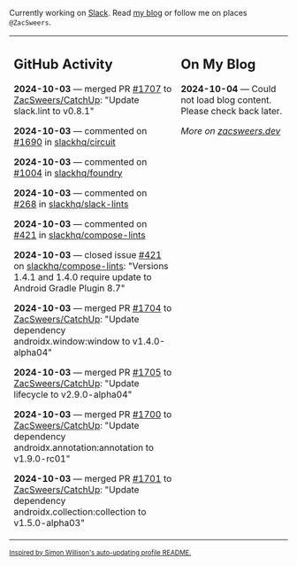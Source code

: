 Currently working on [Slack](https://slack.com/). Read [my blog](https://zacsweers.dev/) or follow me on places `@ZacSweers`.

<table><tr><td valign="top" width="60%">

## GitHub Activity
<!-- githubActivity starts -->
**2024-10-03** — merged PR [#1707](https://github.com/ZacSweers/CatchUp/pull/1707) to [ZacSweers/CatchUp](https://github.com/ZacSweers/CatchUp): "Update slack.lint to v0.8.1"

**2024-10-03** — commented on [#1690](https://github.com/slackhq/circuit/pull/1690#issuecomment-2392011626) in [slackhq/circuit](https://github.com/slackhq/circuit)

**2024-10-03** — commented on [#1004](https://github.com/slackhq/foundry/pull/1004#issuecomment-2392009422) in [slackhq/foundry](https://github.com/slackhq/foundry)

**2024-10-03** — commented on [#268](https://github.com/slackhq/slack-lints/issues/268#issuecomment-2391977614) in [slackhq/slack-lints](https://github.com/slackhq/slack-lints)

**2024-10-03** — commented on [#421](https://github.com/slackhq/compose-lints/issues/421#issuecomment-2391976333) in [slackhq/compose-lints](https://github.com/slackhq/compose-lints)

**2024-10-03** — closed issue [#421](https://github.com/slackhq/compose-lints/issues/421) on [slackhq/compose-lints](https://github.com/slackhq/compose-lints): "Versions 1.4.1 and 1.4.0 require update to Android Gradle Plugin 8.7"

**2024-10-03** — merged PR [#1704](https://github.com/ZacSweers/CatchUp/pull/1704) to [ZacSweers/CatchUp](https://github.com/ZacSweers/CatchUp): "Update dependency androidx.window:window to v1.4.0-alpha04"

**2024-10-03** — merged PR [#1705](https://github.com/ZacSweers/CatchUp/pull/1705) to [ZacSweers/CatchUp](https://github.com/ZacSweers/CatchUp): "Update lifecycle to v2.9.0-alpha04"

**2024-10-03** — merged PR [#1700](https://github.com/ZacSweers/CatchUp/pull/1700) to [ZacSweers/CatchUp](https://github.com/ZacSweers/CatchUp): "Update dependency androidx.annotation:annotation to v1.9.0-rc01"

**2024-10-03** — merged PR [#1701](https://github.com/ZacSweers/CatchUp/pull/1701) to [ZacSweers/CatchUp](https://github.com/ZacSweers/CatchUp): "Update dependency androidx.collection:collection to v1.5.0-alpha03"
<!-- githubActivity ends -->
</td><td valign="top" width="40%">

## On My Blog
<!-- blog starts -->
**2024-10-04** — Could not load blog content. Please check back later.
<!-- blog ends -->
_More on [zacsweers.dev](https://zacsweers.dev/)_
</td></tr></table>

<sub><a href="https://simonwillison.net/2020/Jul/10/self-updating-profile-readme/">Inspired by Simon Willison's auto-updating profile README.</a></sub>